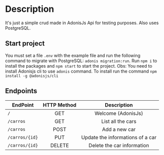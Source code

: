 # Description

It's just a simple crud made in AdonisJs Api for testing purposes. Also uses PostgreSQL.

## Start project

You must set a file ```.env``` with the example file and run the following command to migrate with PostgreSQL: ```adonis migration:run```.
Run ```npm i``` to install the packages and ```npm start``` to start the project.
Obs: You need to install Adonisjs cli to use ```adonis``` command. To install run the command ```npm install -g @adonisjs/cli```

## Endpoints

|    EndPoint        |   HTTP Method   |   Description   |
| ------------------ |:-------------:|:-------------:|
| ```/```            | GET    | Welcome (AdonisJs)  |
| ```/carros```      | GET    | List all the cars  |
| ```/carros```      | POST   | Add a new car  |
| ```/carros/{id}``` | PUT    | Update the informations of a car  |
| ```/carros/{id}``` | DELETE | Delete the car information  |

